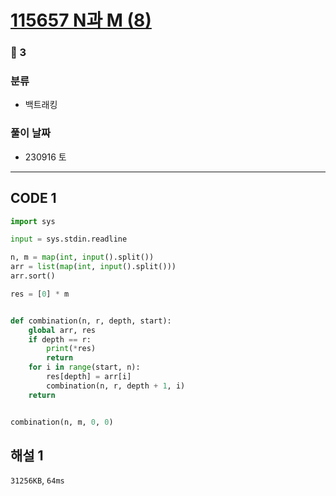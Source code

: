 # [115657 N과 M (8)](https://www.acmicpc.net/problem/115657)

### 🥈 3

### 분류

- 백트래킹

### 풀이 날짜

- 230916 토

---

## CODE 1

```python
import sys

input = sys.stdin.readline

n, m = map(int, input().split())
arr = list(map(int, input().split()))
arr.sort()

res = [0] * m


def combination(n, r, depth, start):
    global arr, res
    if depth == r:
        print(*res)
        return
    for i in range(start, n):
        res[depth] = arr[i]
        combination(n, r, depth + 1, i)
    return


combination(n, m, 0, 0)
```

## 해설 1

`31256KB`, `64ms`
